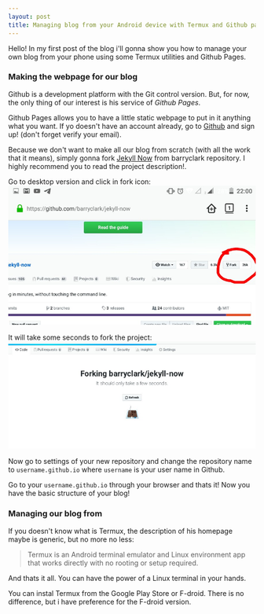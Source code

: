```yaml
---
layout: post
title: Managing blog from your Android device with Termux and Github pages
---
```


Hello! In my first post of the blog i'll gonna show you how to manage your own blog from your phone using some Termux utilities and Github Pages.

### Making the webpage for our blog

Github is a development platform with the Git control version. But, for now, the only thing of our interest is his service of *Github Pages*.

Github Pages allows you to have a little static webpage to put in it anything what you want. If yo doesn't have an account already, go to [Github](https://github.com) and sign up! (don't forget verify your email).

Because we don't want to make all our blog from scratch (with all the work that it means), simply gonna fork [Jekyll Now](https://github.com/barryclark/jekyll-now) from barryclark repository. I highly recommend you to read the project description!.

Go to desktop version and click in fork icon:
![Go to desktop version and click in fork icon](/images/2019-11-02-Blog-in-Termux/forkjekyllnow.jpg)

It will take some seconds to fork the project: 
![it will take some seconds to fork the project](/images/2019-11-02-Blog-in-Termux/forkinproxess.jpg)

Now go to settings of your new repository and change the repository name to `username.github.io` where `username` is your user name in Github.

Go to your `username.github.io` through your browser and thats it! Now you have the basic structure of your blog!


### Managing our blog from 

If you doesn't know what is Termux, the description of his homepage maybe is generic, but no more no less:

> Termux is an Android terminal emulator and Linux environment app that works directly with no rooting or setup required.

And thats it all. You can have the power of a Linux terminal in your hands.

You can instal Termux from the Google Play Store or F-droid. There is no difference, but i have preference for the F-droid version.








